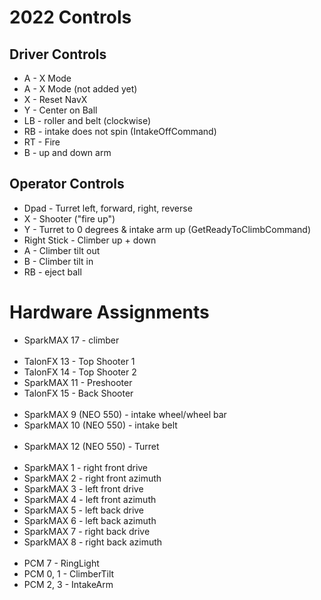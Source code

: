 # 2022 Controls

## Driver Controls
* A - X Mode
* A - X Mode (not added yet)
* X - Reset NavX
* Y - Center on Ball
* LB -  roller and belt (clockwise)
* RB - intake does not spin (IntakeOffCommand)
* RT - Fire
* B - up and down arm 

## Operator Controls
* Dpad - Turret left, forward, right, reverse
* X - Shooter ("fire up")
* Y - Turret to 0 degrees & intake arm up (GetReadyToClimbCommand)
* Right Stick - Climber up + down
* A - Climber tilt out
* B - Climber tilt in
* RB - eject ball

# Hardware Assignments
* SparkMAX 17 - climber
<br></br>
* TalonFX 13 - Top Shooter 1
* TalonFX 14 - Top Shooter 2
* SparkMAX 11 - Preshooter
* TalonFX 15 - Back Shooter
<br></br>
* SparkMAX 9 (NEO 550) - intake wheel/wheel bar
* SparkMAX 10 (NEO 550) - intake belt
<br></br>
* SparkMAX 12 (NEO 550) - Turret
<br></br>
* SparkMAX 1 - right front drive
* SparkMAX 2 - right front azimuth
* SparkMAX 3 - left front drive
* SparkMAX 4 - left front azimuth
* SparkMAX 5 - left back drive
* SparkMAX 6 - left back azimuth
* SparkMAX 7 - right back drive
* SparkMAX 8 - right back azimuth
<br></br>
* PCM 7 - RingLight
* PCM 0, 1 - ClimberTilt
* PCM 2, 3 - IntakeArm